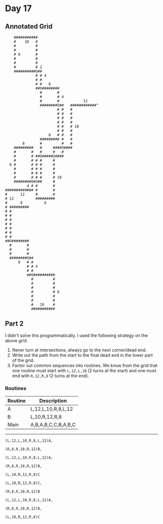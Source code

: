 # Day 17

## Annotated Grid

```
    ###########                              
    #    10   #                             
    #         #                             
    #         #                             
    # 8       #                             
    #         #                          
    #         #                      
    #         # 2                    
    ##########O##                    
              # # 4                  
              # #                    
              # #   8                
              ##O########                
                #       #                
                #       # 4              
                #       #           12      
                ########O##   ############^ 
                        # #   #             
                        # #   #             
                        # #   #             
                        # #   #             
                        # #   # 10          
                        # #   #             
                    8   # #   #             
                ######### #   #             
        8       #         #   #             
    #########   #     ####O####             
    #       #   #     #   #                 
    #       # ##O#####O####                 
    #       # # #     #                     
  8 #       # # #     #                     
    #       # # #     #                     
    #       # # #     #                     
    #       # # #     # 10                  
    ########O#O##     #                     
          d # #       #                     
############# #       #                      
#      12     #       #                     
# 12          #########                    
#      8          8                          
# #########                                  
# #                                          
# #                                          
# #                                         
# #                                         
# #                                       
# #                                         
# #                                         
##O########                                 
  #       #                                 
  #       #                                 
  #       #                                
  ########O##                               
      8   # #                               
          # # 4                             
          # #                               
          ##O##########                     
            #         #                     
            #         #                     
            #         #                     
            #         # 8                   
            #         #                     
            #         #                     
            #   10    #                     
            ###########                     
```

## Part 2

I didn't solve this programmatically. I used the following strategy on the above grid:

1. Never turn at intersections; always go to the next corner/dead end.
2. Write out the path from the start to the final dead end in the lower part of the grid.
3. Factor out common sequences into routines. We know from the grid that one routine must start with `L,12,L,10` (2 turns at the start) and one must end with `R,12,R,8` (2 turns at the end). 

### Routines

| Routine      | Description         |
| -----------  | -----------         |
| A            | L,12,L,10,R,8,L,12  |
| B            | L,10,R,12,R,8       |
| Main         | A,B,A,B,C,C,B,A,B,C |

---

```
(L,12,L,10,R,8,L,12)A,

(R,8,R,10,R,12)B,

(L,12,L,10,R,8,L,12)A,

(R,8,R,10,R,12)B,

(L,10,R,12,R,8)C

(L,10,R,12,R,8)C,

(R,8,R,10,R,12)B

(L,12,L,10,R,8,L,12)A,

(R,8,R,10,R,12)B,

(L,10,R,12,R,8)C
```

